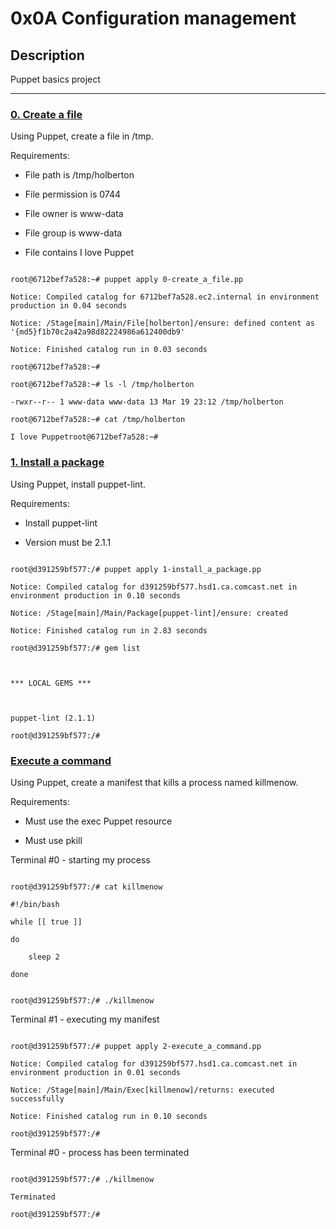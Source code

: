 # 0x0A Configuration management



## Description

Puppet basics project



---



### [0. Create a file](0-create_a_file.pp)

Using Puppet, create a file in /tmp.



Requirements:



* File path is /tmp/holberton

* File permission is 0744

* File owner is www-data

* File group is www-data

* File contains I love Puppet



```

root@6712bef7a528:~# puppet apply 0-create_a_file.pp

Notice: Compiled catalog for 6712bef7a528.ec2.internal in environment production in 0.04 seconds

Notice: /Stage[main]/Main/File[holberton]/ensure: defined content as '{md5}f1b70c2a42a98d82224986a612400db9'

Notice: Finished catalog run in 0.03 seconds

root@6712bef7a528:~#

root@6712bef7a528:~# ls -l /tmp/holberton

-rwxr--r-- 1 www-data www-data 13 Mar 19 23:12 /tmp/holberton

root@6712bef7a528:~# cat /tmp/holberton

I love Puppetroot@6712bef7a528:~#

```



### [1. Install a package ](1-install_a_package.pp)

Using Puppet, install puppet-lint.



Requirements:



* Install puppet-lint

* Version must be 2.1.1

```

root@d391259bf577:/# puppet apply 1-install_a_package.pp

Notice: Compiled catalog for d391259bf577.hsd1.ca.comcast.net in environment production in 0.10 seconds

Notice: /Stage[main]/Main/Package[puppet-lint]/ensure: created

Notice: Finished catalog run in 2.83 seconds

root@d391259bf577:/# gem list



*** LOCAL GEMS ***



puppet-lint (2.1.1)

root@d391259bf577:/#

```



### [Execute a command](2-execute_a_command.pp)

Using Puppet, create a manifest that kills a process named killmenow.



Requirements:



* Must use the exec Puppet resource

* Must use pkill



Terminal #0 - starting my process

```

root@d391259bf577:/# cat killmenow

#!/bin/bash

while [[ true ]]

do

    sleep 2

done

```

```

root@d391259bf577:/# ./killmenow

```

Terminal #1 - executing my manifest

```

root@d391259bf577:/# puppet apply 2-execute_a_command.pp

Notice: Compiled catalog for d391259bf577.hsd1.ca.comcast.net in environment production in 0.01 seconds

Notice: /Stage[main]/Main/Exec[killmenow]/returns: executed successfully

Notice: Finished catalog run in 0.10 seconds

root@d391259bf577:/# 

```

Terminal #0 - process has been terminated

```

root@d391259bf577:/# ./killmenow

Terminated

root@d391259bf577:/#

```
